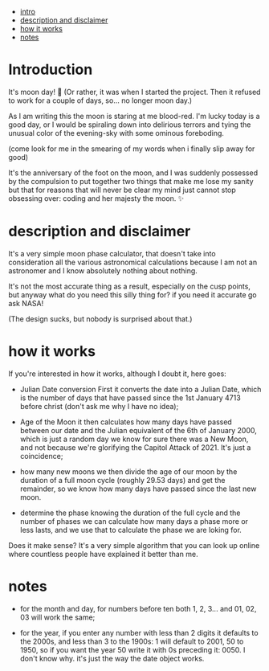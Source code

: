 - [intro](#introduction)
- [description and disclaimer](#description-and-disclaimer)
- [how it works](#how-it-works)
- [notes](#notes)

# Introduction

It's moon day! 🌙
(Or rather, it was when I started the project. Then it refused to work for a couple of days, so... no longer moon day.)

As I am writing this the moon is staring at me blood-red.
I'm lucky today is a good day, or I would be spiraling down into delirious terrors and tying the unusual color of the evening-sky with some ominous foreboding.

(come look for me in the smearing of my words when i finally slip away for good)

It's the anniversary of the foot on the moon, and I was suddenly possessed by the compulsion to put together two things that make me lose my sanity but that for reasons that will never be clear my mind just cannot stop obsessing over: coding and her majesty the moon. ✨

# description and disclaimer

It's a very simple moon phase calculator, that doesn't take into consideration all the various astronomical calculations because I am not an astronomer and I know absolutely nothing about nothing.

It's not the most accurate thing as a result, especially on the cusp points, but anyway what do you need this silly thing for? if you need it accurate go ask NASA!

(The design sucks, but nobody is surprised about that.)

# how it works

If you're interested in how it works, although I doubt it, here goes:

- Julian Date conversion
First it converts the date into a Julian Date, which is the number of days that have passed since the 1st January 4713 before christ (don't ask me why I have no idea);

- Age of the Moon
it then calculates how many days have passed between our date and the Julian equivalent of the 6th of January 2000, which is just a random day we know for sure there was a New Moon, and not because we're glorifying the Capitol Attack of 2021. It's just a coincidence;

- how many new moons 
we then divide the age of our moon by the duration of a full moon cycle (roughly 29.53 days) and get the remainder, so we know how many days have passed since the last new moon. 

- determine the phase
knowing the duration of the full cycle and the number of phases we can calculate how many days a phase more or less lasts, and we use that to calculate the phase we are loking for.

Does it make sense? 
It's a very simple algorithm that you can look up online where countless people have explained it better than me.

# notes

- for the month and day, for numbers before ten both 1, 2, 3... and 01, 02, 03 will work the same;

- for the year, if you enter any number with less than 2 digits it defaults to the 2000s, and less than 3 to the 1900s:
1 will default to 2001, 50 to 1950, so if you want the year 50 write it with 0s preceding it: 0050.
I don't know why. it's just the way the date object works.